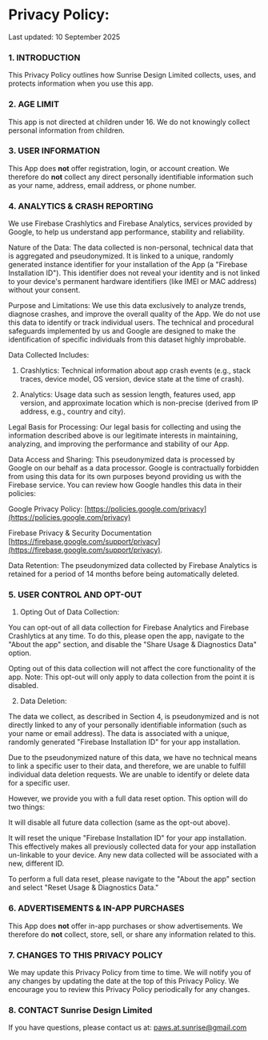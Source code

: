 # Privacy Policy:

Last updated: 10 September 2025

### 1. INTRODUCTION

This Privacy Policy outlines how Sunrise Design Limited collects, uses, and protects information when you use this app.

### 2. AGE LIMIT

This app is not directed at children under 16. We do not knowingly collect personal information from children.

### 3. USER INFORMATION

This App does **not** offer registration, login, or account creation. We therefore do **not** collect any direct personally identifiable information such as your name, address, email address, or phone number.

### 4. ANALYTICS & CRASH REPORTING

We use Firebase Crashlytics and Firebase Analytics, services provided by Google, to help us understand app performance, stability and reliability.

Nature of the Data: The data collected is non-personal, technical data that is aggregated and pseudonymized. It is linked to a unique, randomly generated instance identifier for your installation of the App (a "Firebase Installation ID"). This identifier does not reveal your identity and is not linked to your device's permanent hardware identifiers (like IMEI or MAC address) without your consent.

Purpose and Limitations: We use this data exclusively to analyze trends, diagnose crashes, and improve the overall quality of the App. We do not use this data to identify or track individual users. The technical and procedural safeguards implemented by us and Google are designed to make the identification of specific individuals from this dataset highly improbable.

Data Collected Includes:

1. Crashlytics: Technical information about app crash events (e.g., stack traces, device model, OS version, device state at the time of crash).

2. Analytics: Usage data such as session length, features used, app version, and approximate location which is non-precise (derived from IP address, e.g., country and city).

Legal Basis for Processing: Our legal basis for collecting and using the information described above is our legitimate interests in maintaining, analyzing, and improving the performance and stability of our App.

Data Access and Sharing: This pseudonymized data is processed by Google on our behalf as a data processor. Google is contractually forbidden from using this data for its own purposes beyond providing us with the Firebase service. You can review how Google handles this data in their policies:

Google Privacy Policy: [https://policies.google.com/privacy](https://policies.google.com/privacy) 

Firebase Privacy & Security Documentation [https://firebase.google.com/support/privacy](https://firebase.google.com/support/privacy).

Data Retention: The pseudonymized data collected by Firebase Analytics is retained for a period of 14 months before being automatically deleted.

### 5. USER CONTROL AND OPT-OUT
1. Opting Out of Data Collection:

You can opt-out of all data collection for Firebase Analytics and Firebase Crashlytics at any time. To do this, please open the app, navigate to the "About the app" section, and disable the "Share Usage & Diagnostics Data" option.

Opting out of this data collection will not affect the core functionality of the app. Note: This opt-out will only apply to data collection from the point it is disabled.

2. Data Deletion:

The data we collect, as described in Section 4, is pseudonymized and is not directly linked to any of your personally identifiable information (such as your name or email address). The data is associated with a unique, randomly generated "Firebase Installation ID" for your app installation.

Due to the pseudonymized nature of this data, we have no technical means to link a specific user to their data, and therefore, we are unable to fulfill individual data deletion requests. We are unable to identify or delete data for a specific user.

However, we provide you with a full data reset option. This option will do two things:

It will disable all future data collection (same as the opt-out above).

It will reset the unique "Firebase Installation ID" for your app installation. This effectively makes all previously collected data for your app installation un-linkable to your device. Any new data collected will be associated with a new, different ID.

To perform a full data reset, please navigate to the "About the app" section and select "Reset Usage & Diagnostics Data."

### 6. ADVERTISEMENTS & IN-APP PURCHASES

This App does **not** offer in-app purchases or show advertisements. We therefore do **not** collect, store, sell, or share any information related to this.

### 7. CHANGES TO THIS PRIVACY POLICY

We may update this Privacy Policy from time to time. We will notify you of any changes by updating the date at the top of this Privacy Policy. We encourage you to review this Privacy Policy periodically for any changes.

### 8. CONTACT Sunrise Design Limited

If you have questions, please contact us at: paws.at.sunrise@gmail.com

